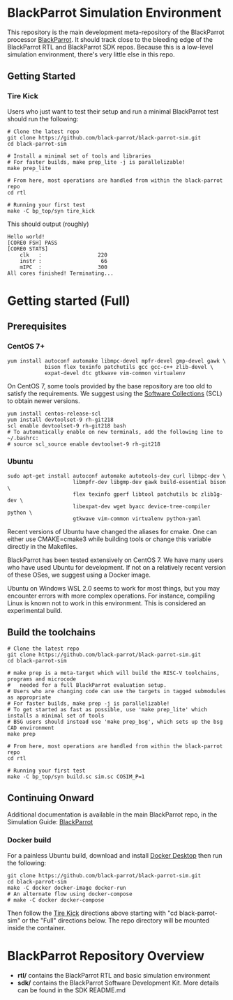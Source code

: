 # BlackParrot Simulation Environment

This repository is the main development meta-repository of the BlackParrot processor
[BlackParrot](https://www.github.com/black-parrot/black-parrot). It should track close to the
bleeding edge of the BlackParrot RTL and BlackParrot SDK repos. Because this is a low-level
simulation environment, there's very little else in this repo.

## Getting Started
### Tire Kick
Users who just want to test their setup and run a minimal BlackParrot test should run the following:

    # Clone the latest repo
    git clone https://github.com/black-parrot/black-parrot-sim.git
    cd black-parrot-sim

    # Install a minimal set of tools and libraries
    # For faster builds, make prep_lite -j is parallelizable!
    make prep_lite

    # From here, most operations are handled from within the black-parrot repo
    cd rtl

    # Running your first test
    make -C bp_top/syn tire_kick

This should output (roughly)

    Hello world!
    [CORE0 FSH] PASS
    [CORE0 STATS]
        clk   :                  220
        instr :                   66
        mIPC  :                  300
    All cores finished! Terminating...

# Getting started (Full)
## Prerequisites
### CentOS 7+

    yum install autoconf automake libmpc-devel mpfr-devel gmp-devel gawk \
                bison flex texinfo patchutils gcc gcc-c++ zlib-devel \
                expat-devel dtc gtkwave vim-common virtualenv

On CentOS 7, some tools provided by the base repository are too old to satisfy the requirements.
We suggest using the [Software Collections](https://wiki.centos.org/AdditionalResources/Repositories/SCL)
(SCL) to obtain newer versions.

    yum install centos-release-scl
    yum install devtoolset-9 rh-git218
    scl enable devtoolset-9 rh-git218 bash
    # To automatically enable on new terminals, add the following line to ~/.bashrc:
    # source scl_source enable devtoolset-9 rh-git218

### Ubuntu

    sudo apt-get install autoconf automake autotools-dev curl libmpc-dev \
                         libmpfr-dev libgmp-dev gawk build-essential bison \
                         flex texinfo gperf libtool patchutils bc zlib1g-dev \
                         libexpat-dev wget byacc device-tree-compiler python \
                         gtkwave vim-common virtualenv python-yaml
                         
Recent versions of Ubuntu have changed the aliases for cmake. One can either use CMAKE=cmake3 while building tools or change this variable directly in the Makefiles.

BlackParrot has been tested extensively on CentOS 7. We have many users who have used Ubuntu for
development. If not on a relatively recent version of these OSes, we suggest using a
Docker image.

Ubuntu on Windows WSL 2.0 seems to work for most things, but you may encounter errors with more complex operations. For instance, compiling Linux is known not to work in this environment. This is considered an experimental build.

## Build the toolchains
    # Clone the latest repo
    git clone https://github.com/black-parrot/black-parrot-sim.git
    cd black-parrot-sim

    # make prep is a meta-target which will build the RISC-V toolchains, programs and microcode
    #   needed for a full BlackParrot evaluation setup.
    # Users who are changing code can use the targets in tagged submodules as appropriate
    # For faster builds, make prep -j is parallelizable!
    # To get started as fast as possible, use 'make prep_lite' which installs a minimal set of tools
    # BSG users should instead use 'make prep_bsg', which sets up the bsg CAD environment
    make prep

    # From here, most operations are handled from within the black-parrot repo
    cd rtl

    # Running your first test
    make -C bp_top/syn build.sc sim.sc COSIM_P=1

## Continuing Onward
Additional documentation is available in the main BlackParrot repo, in the Simulation Guide:
[BlackParrot](https://github.com/black-parrot/black-parrot)

### Docker build
For a painless Ubuntu build, download and install [Docker Desktop](https://www.docker.com/products/docker-desktop) then run the following:

    git clone https://github.com/black-parrot/black-parrot-sim.git
    cd black-parrot-sim
    make -C docker docker-image docker-run
    # An alternate flow using docker-compose
    # make -C docker docker-compose
    
Then follow the [Tire Kick](#-tire-kick) directions above starting with "cd black-parrot-sim" or the "Full" directions below.  The repo directory will be mounted inside the container.

# BlackParrot Repository Overview
- **rtl/** contains the BlackParrot RTL and basic simulation environment
- **sdk/** contains the BlackParrot Software Development Kit. More details can be found in the SDK
  README.md

